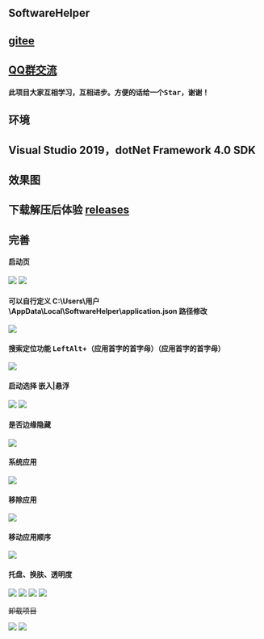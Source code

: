 ## SoftwareHelper
## [gitee](https://gitee.com/yanjinhua/SoftwareHelper)

## [QQ群交流](https://jq.qq.com/?_wv=1027&k=uN3RMw7N)

#### 此项目大家互相学习，互相进步。方便的话给一个<kbd>Star</kbd>，谢谢！

## 环境

## Visual Studio 2019，dotNet Framework 4.0 SDK
 
 
 
## __效果图__ 

## **下载解压后体验 [releases](https://github.com/yanjinhuagood/SoftwareHelper/releases/)**   






## __完善__  

#### 启动页

<img src="/Images/GIFfree.gif"/>
<img src="/Images/free1.png"/>

#### 可以自行定义 C:\Users\用户\AppData\Local\SoftwareHelper\application.json 路径修改

<img src="/Images/jsonconfig.png"/>

#### 搜索定位功能 <kbd>LeftAlt</kbd>+<kbd>（应用首字的首字母）</kbd>（应用首字的首字母）

<img src="/Images/KeyBoardEntry.png"/>

#### 启动选择 __嵌入|悬浮__ 

<img src="/Images/desktop.gif"/>
<img src="/Images/select.png"/>

#### 是否边缘隐藏 

<img src="/Images/IsEdgeHide.png"/>

#### 系统应用
<img src="/Images/systemAppliction.png"/>

#### 移除应用

<img src="/Images/Remove.png"/>

#### 移动应用顺序

<img src="/Images/drag.png"/>

#### 托盘、换肤、透明度

<img src="/Images/original.png"/>
<img src="/Images/MheelGif.gif"/>
<img src="/Images/GIFNew.gif"/>
<img src="/Images/GIFMini.gif"/>

~~卸载项目~~

<img src="/Images/2.png"/>
<img src="/Images/gif.gif"/>
